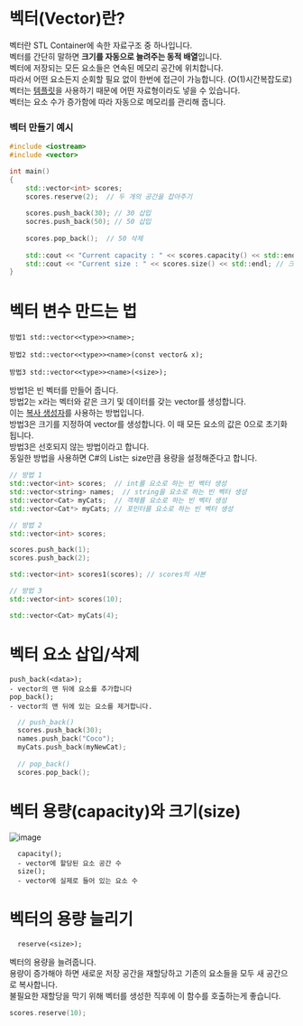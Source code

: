 # 벡터(Vector)란?   
벡터란 STL Container에 속한 자료구조 중 하나입니다.   
벡터를 간단히 말하면 **크기를 자동으로 늘려주는 동적 배열**입니다.   
벡터에 저장되는 모든 요소들은 연속된 메모리 공간에 위치합니다.   
따라서 어떤 요소든지 순회할 필요 없이 한번에 접근이 가능합니다. (O(1)시간복잡도로)      
벡터는 [템플릿]()을 사용하기 때문에 어떤 자료형이라도 넣을 수 있습니다.   
벡터는 요소 수가 증가함에 따라 자동으로 메모리를 관리해 줍니다.   

### 벡터 만들기 예시
```c++
#include <iostream>
#include <vector>

int main()
{
    std::vector<int> scores;
    scores.reserve(2);  // 두 개의 공간을 잡아주기
    
    scores.push_back(30); // 30 삽입
    socres.push_back(50); // 50 삽입
    
    scores.pop_back();  // 50 삭제
    
    std::cout << "Current capacity : " << scores.capacity() << std::endl;  // 용량, 담을 수 있는 갯수
    std::cout << "Current size : " << scores.size() << std::endl; // 크기, 현재 담겨 있는 갯수
}
```

# 벡터 변수 만드는 법

```
방법1 std::vector<<type>><name>;

방법2 std::vector<<type>><name>(const vector& x);

방법3 std::vector<<type>><name>(<size>);
```
방법1은 빈 벡터를 만들어 줍니다.   
방법2는 x라는 벡터와 같은 크기 및 데이터를 갖는 vector를 생성합니다.   
이는 [복사 생성자]()를 사용하는 방법입니다.   
방법3은 크기를 지정하여 vector를 생성합니다. 이 때 모든 요소의 값은 0으로 초기화 됩니다.   
방법3은 선호되지 않는 방법이라고 합니다.   
동일한 방법을 사용하면 C#의 List<T>는 size만큼 용량을 설정해준다고 합니다.    

```c++
// 방법 1
std::vector<int> scores;  // int를 요소로 하는 빈 벡터 생성
std::vector<string> names;  // string을 요소로 하는 빈 벡터 생성
std::vector<Cat> myCats;  // 객체를 요소로 하는 빈 벡터 생성
std::vector<Cat*> myCats; // 포인터를 요소로 하는 빈 벡터 생성

// 방법 2
std::vector<int> scores;

scores.push_back(1);
scores.push_back(2);

std::vector<int> scores1(scores); // scores의 사본

// 방법 3
std::vector<int> scores(10);

std::vector<Cat> myCats(4);
```

# 벡터 요소 삽입/삭제

```
push_back(<data>);
- vector의 맨 뒤에 요소를 추가합니다
pop_back();
- vector의 맨 뒤에 있는 요소를 제거합니다.
```
  
```c++
  // push_back()
  scores.push_back(30);
  names.push_back("Coco");
  myCats.push_back(myNewCat);
  
  // pop_back()
  scores.pop_back();
```

# 벡터 용량(capacity)와 크기(size)
![image](https://user-images.githubusercontent.com/22488593/180711219-35c43068-1d43-42dc-89db-1049d6a9754f.png)

```
  capacity();
  - vector에 할당된 요소 공간 수
  size();
  - vector에 실제로 들어 있는 요소 수
```

# 벡터의 용량 늘리기
```
  reserve(<size>);
```
벡터의 용량을 늘려줍니다.   
용량이 증가해야 하면 새로운 저장 공간을 재할당하고 기존의 요소들을 모두 새 공간으로 복사합니다.   
불필요한 재할당을 막기 위해 벡터를 생성한 직후에 이 함수를 호출하는게 좋습니다.

```c++
scores.reserve(10);
```
  
# 
